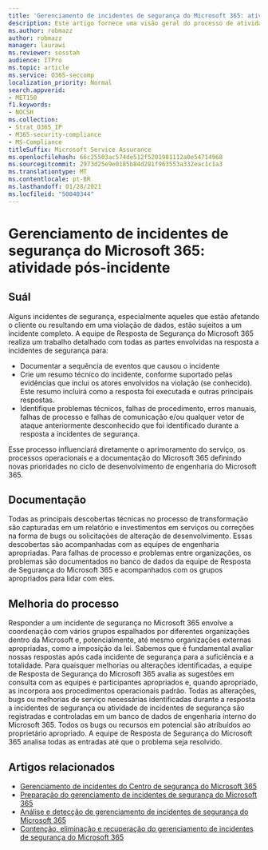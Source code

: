 ```yaml
---
title: 'Gerenciamento de incidentes de segurança do Microsoft 365: atividade pós-incidente'
description: Este artigo fornece uma visão geral do processo de atividade pós-incidente de gerenciamento de incidentes de segurança no Microsoft 365.
ms.author: robmazz
author: robmazz
manager: laurawi
ms.reviewer: sosstah
audience: ITPro
ms.topic: article
ms.service: O365-seccomp
localization_priority: Normal
search.appverid:
- MET150
f1.keywords:
- NOCSH
ms.collection:
- Strat_O365_IP
- M365-security-compliance
- MS-Compliance
titleSuffix: Microsoft Service Assurance
ms.openlocfilehash: 66c25503ac574de512f5201981112a0e54714968
ms.sourcegitcommit: 2973d25e9e0185b84d281f963553a332eac1c1a3
ms.translationtype: MT
ms.contentlocale: pt-BR
ms.lasthandoff: 01/28/2021
ms.locfileid: "50040344"
---
```

# <a name="microsoft-365-security-incident-management-post-incident-activity"></a>Gerenciamento de incidentes de segurança do Microsoft 365: atividade pós-incidente

## <a name="postmortem"></a>Suál

Alguns incidentes de segurança, especialmente aqueles que estão afetando o cliente ou resultando em uma violação de dados, estão sujeitos a um incidente completo. A equipe de Resposta de Segurança do Microsoft 365 realiza um trabalho detalhado com todas as partes envolvidas na resposta a incidentes de segurança para:

- Documentar a sequência de eventos que causou o incidente
- Crie um resumo técnico do incidente, conforme suportado pelas evidências que inclui os atores envolvidos na violação (se conhecido). Este resumo incluirá como a resposta foi executada e outras principais respostas.
- Identifique problemas técnicos, falhas de procedimento, erros manuais, falhas de processo e falhas de comunicação e/ou qualquer vetor de ataque anteriormente desconhecido que foi identificado durante a resposta a incidentes de segurança.

Esse processo influenciará diretamente o aprimoramento do serviço, os processos operacionais e a documentação do Microsoft 365 definindo novas prioridades no ciclo de desenvolvimento de engenharia do Microsoft 365.

## <a name="documentation"></a>Documentação

Todas as principais descobertas técnicas no processo de transformação são capturadas em um relatório e investimentos em serviços ou correções na forma de bugs ou solicitações de alteração de desenvolvimento. Essas descobertas são acompanhadas com as equipes de engenharia apropriadas. Para falhas de processo e problemas entre organizações, os problemas são documentados no banco de dados da equipe de Resposta de Segurança do Microsoft 365 e acompanhados com os grupos apropriados para lidar com eles.

## <a name="process-improvement"></a>Melhoria do processo

Responder a um incidente de segurança no Microsoft 365 envolve a coordenação com vários grupos espalhados por diferentes organizações dentro da Microsoft e, potencialmente, até mesmo organizações externas apropriadas, como a imposição da lei. Sabemos que é fundamental avaliar nossas respostas após cada incidente de segurança para a suficiência e a totalidade. Para quaisquer melhorias ou alterações identificadas, a equipe de Resposta de Segurança do Microsoft 365 avalia as sugestões em consulta com as equipes e participantes apropriados e, quando apropriado, as incorpora aos procedimentos operacionais padrão. Todas as alterações, bugs ou melhorias de serviço necessárias identificadas durante a resposta a incidentes de segurança ou atividade de incidentes de segurança são registradas e controladas em um banco de dados de engenharia interno do Microsoft 365. Todos os bugs ou recursos em potencial são atribuídos ao proprietário apropriado. A equipe de Resposta de Segurança do Microsoft 365 analisa todas as entradas até que o problema seja resolvido.

## <a name="related-articles"></a>Artigos relacionados

- [Gerenciamento de incidentes do Centro de segurança do Microsoft 365](assurance-security-incident-management.md)
- [Preparação do gerenciamento de incidentes de segurança do Microsoft 365](assurance-sim-preparation.md)
- [Análise e detecção de gerenciamento de incidentes de segurança do Microsoft 365](assurance-sim-detection-analysis.md)
- [Contenção, eliminação e recuperação do gerenciamento de incidentes de segurança do Microsoft 365](assurance-sim-containment-eradication-recovery.md)
